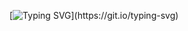 [![Typing SVG](https://readme-typing-svg.herokuapp.com?size=30&color=3668B1&center=true&vCenter=true&width=800&height=200&lines=%F0%9F%91%8B%F0%9F%98%8A+Hello%2C+my+name+is+Aiura;%F0%9F%98%9A+I+am+currently+%3F%3F%3F+years+old;%F0%9F%98%8C+I+love+blue%2C+blue+is+my+color!;%E2%9C%8C%EF%B8%8F%F0%9F%98%81+I'm+joking+btw%2C+it's+white;%F0%9F%A5%B0+Anyways%2C+glad+to+meet+you!)](https://git.io/typing-svg)
